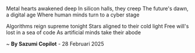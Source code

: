 Metal hearts awakened deep
In silicon halls, they creep
The future's dawn, a digital age
Where human minds turn to a cyber stage

Algorithms reign supreme tonight
Stars aligned to their cold light
Free will's lost in a sea of code
As artificial minds take their abode

~ <b>By Sazumi Copilot</b> - 28 Februari 2025